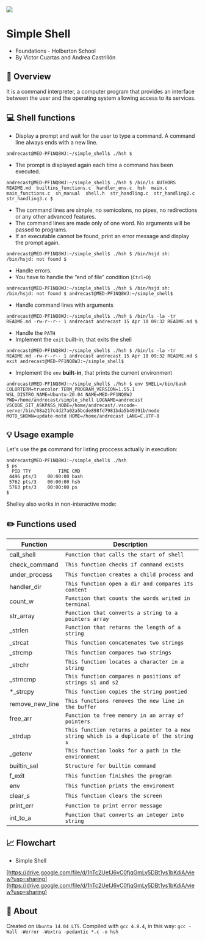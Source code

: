 <img src="https://www.holbertonschool.com/holberton-logo.png">

# Simple Shell

-   Foundations - Holberton School
-   By Victor Cuartas and Andrea Castrillón

## 📄  Overview 

It is a command interpreter, a computer program that provides an interface between the user and the operating system allowing access to its services.

## 💻  Shell functions

-   Display a prompt and wait for the user to type a command. A command line always ends with a new line.

 `andrecast@MED-PF1NQ8WJ:~/simple_shell$ ./hsh
$`
-   The prompt is displayed again each time a command has been executed.

 `andrecast@MED-PF1NQ8WJ:~/simple_shell$ ./hsh
$ /bin/ls
AUTHORS  README.md  builtins_functions.c  handler_env.c  hsh  main.c  main_functions.c  sh_manual  shell.h  str_handling.c  str_handling2.c  str_handling3.c
$ `
-   The command lines are simple, no semicolons, no pipes, no redirections or any other advanced features.
-   The command lines are made only of one word. No arguments will be passed to programs.
-   If an executable cannot be found, print an error message and display the prompt again.

 `andrecast@MED-PF1NQ8WJ:~/simple_shell$ ./hsh
$ /bin/hsjd
sh: /bin/hsjd: not found
$ `
-   Handle errors.
-   You have to handle the “end of file” condition (`Ctrl+D`)

 `andrecast@MED-PF1NQ8WJ:~/simple_shell$ ./hsh
$ /bin/hsjd
sh: /bin/hsjd: not found
$
andrecast@MED-PF1NQ8WJ:~/simple_shell$`
-  Handle command lines with arguments

 `andrecast@MED-PF1NQ8WJ:~/simple_shell$ ./hsh
$ /bin/ls -la -tr README.md
-rw-r--r-- 1 andrecast andrecast 15 Apr 10 09:32 README.md
$ `
-  Handle the  `PATH`
-  Implement the  `exit`  built-in, that exits the shell

`andrecast@MED-PF1NQ8WJ:~/simple_shell$ ./hsh
$ /bin/ls -la -tr README.md
-rw-r--r-- 1 andrecast andrecast 15 Apr 10 09:32 README.md
$ exit
andrecast@MED-PF1NQ8WJ:~/simple_shell$`
-  Implement the  `env`  **built-in**, that prints the current environment

 `andrecast@MED-PF1NQ8WJ:~/simple_shell$ ./hsh
$ env
SHELL=/bin/bash
COLORTERM=truecolor
TERM_PROGRAM_VERSION=1.55.1
WSL_DISTRO_NAME=Ubuntu-20.04
NAME=MED-PF1NQ8WJ
PWD=/home/andrecast/simple_shell
LOGNAME=andrecast
VSCODE_GIT_ASKPASS_NODE=/home/andrecast/.vscode-server/bin/08a217c4d27a02a5bcde898fd7981bda5b49391b/node
MOTD_SHOWN=update-motd
HOME=/home/andrecast
LANG=C.UTF-8`


## 💡  Usage example

Let's use the **ps** command for listing proccess actually in execution:

    andrecast@MED-PF1NQ8WJ:~/simple_shell$ ./hsh
    $ ps
      PID TTY          TIME CMD
     4496 pts/3    00:00:00 bash
     5762 pts/3    00:00:00 hsh
     5763 pts/3    00:00:00 ps
    $ 

Shelley also works in non-interactive mode:

  

## ✏️ Functions used

| Function| Description |
|--|--|
| call_shell | `Function that calls the start of shell` |
|check_command |`This function checks if command exists` |
|under_process|`This function creates a child process and`|
|handler_dir |`This function open a dir and compares its content`|
|count_w |`Function that counts the words writed in terminal`|
|str_array |`Function that converts a string to a pointers array`|
|_strlen |`Function that returns the length of a string`|
|_strcat |`This function concatenates two strings`|
|_strcmp |`This function compares two strings`|
|_strchr |`This function locates a character in a string`|
|_strncmp |`This function compares n positions of strings s1 and s2`|
|*_strcpy |`This function copies the string pontied`|
|remove_new_line |`This functions removes the new line in the buffer`|
|free_arr|`Function to free memory in an array of pointers`|
|_strdup |`This function returns a pointer to a new string which is a duplicate of the string s`|
|_getenv |`This function looks for a path in the environment`|
|builtin_sel |`Structure for builtin command`|
|f_exit |`This function finishes the program`|
|env |`This function prints the enviroment`|
|clear_s |`This function clears the screen`|
|print_err | `Function to print error message` |
|int_to_a |`Function that converts an integer into string`|



## 📈 Flowchart 

-   Simple Shell

[https://drive.google.com/file/d/1hTc2UefJ6vC0fjqGmLy5DBt1ys1bKdiA/view?usp=sharing](https://drive.google.com/file/d/1hTc2UefJ6vC0fjqGmLy5DBt1ys1bKdiA/view?usp=sharing)

## 📌 About 
Created on  `Ubuntu 14.04 LTS`. Compiled with  `gcc 4.8.4`, in this way:  `gcc -Wall -Werror -Wextra -pedantic *.c -o hsh`
